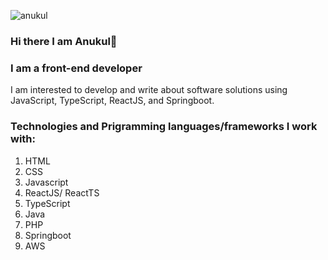 ![anukul](https://media-exp1.licdn.com/dms/image/C4E16AQEPnoLdJxArZg/profile-displaybackgroundimage-shrink_350_1400/0/1600343790645?e=1647475200&v=beta&t=Jdb1UZjSs8mCOm0vnAprpaYwU0Kdx3WeT18kf10fQZw)

### Hi there I am Anukul👋
### I am a front-end developer

I am interested to develop and write about software solutions
using JavaScript, TypeScript, ReactJS, and Springboot.

### Technologies and Prigramming languages/frameworks I work with:
1) HTML
2) CSS
3) Javascript
4) ReactJS/ ReactTS
5) TypeScript
6) Java
7) PHP
8) Springboot
9) AWS


<!--
**AnukulPK/AnukulPK** is a ✨ _special_ ✨ repository because its `README.md` (this file) appears on your GitHub profile.

Here are some ideas to get you started:

- 🔭 I’m currently working on ...
- 🌱 I’m currently learning ...
- 👯 I’m looking to collaborate on ...
- 🤔 I’m looking for help with ...
- 💬 Ask me about ...
- 📫 How to reach me: ...
- 😄 Pronouns: ...
- ⚡ Fun fact: ...
-->

